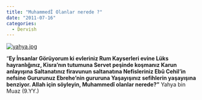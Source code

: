 ```yaml
---
title: "MuhammedÎ Olanlar nerede ?"
date: "2011-07-16"
categories: 
  - Dervish
---
```


[![yahya.jpg](/uploads/2011/07/yahya.jpg)](/uploads/2011/07/yahya.jpg "yahya.jpg")

“**Ey İnsanlar Görüyorum ki evleriniz Rum Kayserleri evine Lüks hayranlığınız, Kisra’nın tutumuna Servet peşinde koşmanız Karun anlayışına Saltanatınız firavunun saltanatına Nefisleriniz Ebû Cehil’in nefsine Gururunuz Ebrehe’nin gururuna Yaşayışınız sefihlerin yaşayışına benziyor. Allah için söyleyin, Muhammedî olanlar nerede?”** Yahya bin Muaz (9.YY.)
